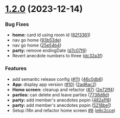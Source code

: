 # [1.2.0](https://github.com/felixbouveret/secret-story/compare/v1.1.2...v1.2.0) (2023-12-14)


### Bug Fixes

* **home:** card id using room id ([82f3361](https://github.com/felixbouveret/secret-story/commit/82f336124c2e8ab1cc732f4e3a8494afdeefa9d7))
* nav go home ([93b53de](https://github.com/felixbouveret/secret-story/commit/93b53def9123d7fbdecf0f928cfeac9060c85ff4))
* nav go home ([25e54b4](https://github.com/felixbouveret/secret-story/commit/25e54b440add0ab5fcef8b23f5c07ca9b318109b))
* **party:** remove endingDate ([d7c07f6](https://github.com/felixbouveret/secret-story/commit/d7c07f61db62db0e09921a99d2e46def92bc2b4b))
* Revert anecdote numbers to three ([dc32a3f](https://github.com/felixbouveret/secret-story/commit/dc32a3ff57e9b32291b0924cc47b1af04912021c))


### Features

* add semantic release config ([#11](https://github.com/felixbouveret/secret-story/issues/11)) ([46c0db6](https://github.com/felixbouveret/secret-story/commit/46c0db6d8e244a8f84043d0d467d7fb779c3efe4))
* **App:** display app version ([#10](https://github.com/felixbouveret/secret-story/issues/10)) ([2ad8ac2](https://github.com/felixbouveret/secret-story/commit/2ad8ac2a55a3da99098243bd21a0f15092a9b832))
* **Home screen:** cleanup and refactor ([#7](https://github.com/felixbouveret/secret-story/issues/7)) ([2e72ff4](https://github.com/felixbouveret/secret-story/commit/2e72ff44cf48685d90b6d8cbfdef57744df8e27c))
* **parties:** can delete and leave parties ([7738d8d](https://github.com/felixbouveret/secret-story/commit/7738d8dfb455c65a33f48383c110fb4bed40a78f))
* **party:** add member's anecdotes popin ([482a1f8](https://github.com/felixbouveret/secret-story/commit/482a1f87ffd0af040c4cc048c3594092aff8c2b7))
* **party:** add member's anecdotes popin ([5218be1](https://github.com/felixbouveret/secret-story/commit/5218be1e21637e670cde29e6b9ddc40e6fbe44a5))
* Setup i18n and refactor home screen [#8](https://github.com/felixbouveret/secret-story/issues/8) ([e6c2cce](https://github.com/felixbouveret/secret-story/commit/e6c2ccebfeb7ed2830946115ace9271a1cec85a8))
